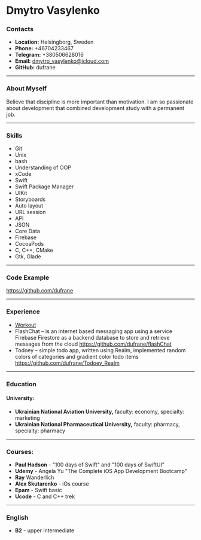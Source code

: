 # Dmytro Vasylenko
### Contacts
* **Location:** Helsingborg, Sweden
* **Phone:** +46704233467
* **Telegram:** +380506628016
* **Email:** dmytro_vasylenko@icloud.com
* **GitHub:** dufrane

****
### About Myself
Believe that discipline is more important than motivation.
I am so passionate about development that combined development study with a permanent job.

****
### Skills
* Git
* Unix
* bash
* Understanding of OOP
* xCode
* Swift
* Swift Package Manager
* UIKit
* Storyboards
* Auto layout
* URL session
* API
* JSON
* Core Data
* Firebase
* CocoaPods
* C, C++, CMake
* Gtk, Glade

****
### Code Example
https://github.com/dufrane

****
### Experience
* [Workout](https://github.com/dufrane/pet-workOut-app "– it’s an app which help us to keep the shape, written on Swift using Realm, UI written programmatically")  
* FlashChat – is an internet based messaging app using a service Firebase Firestore as a backend database to store and retrieve messages from the cloud https://github.com/dufrane/flashChat
* Todoey – simple todo app, written using Realm, implemented random colors of categories and gradient color todo items https://github.com/dufrane/Todoey_Realm

****
### Education
 #### University: 
* **Ukrainian National Aviation University,** faculty: economy, specialty: marketing
* **Ukrainian National Pharmaceutical University,** faculty: pharmacy, specialty: pharmacy

****
### Courses:
* **Paul Hadson** - "100 days of Swift" and "100 days of SwiftUI"
* **Udemy** - Angela Yu "The Complete iOS App Development Bootcamp"
* **Ray** Wanderlich
* **Alex Skutarenko** - iOs course
* **Epam** - Swift basic
* **Ucode** - C and C++ trek

****
### English
* **B2** - upper intermediate